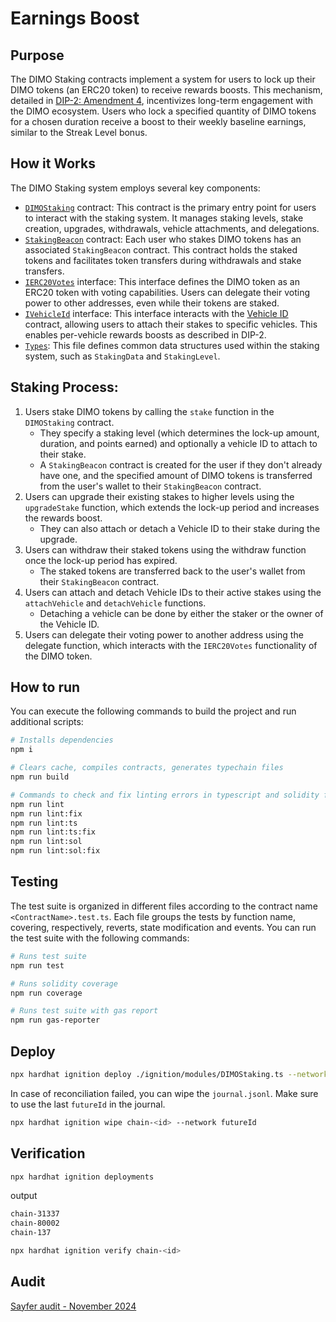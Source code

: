 # Earnings Boost

## Purpose
The DIMO Staking contracts implement a system for users to lock up their DIMO tokens (an ERC20 token) to receive rewards boosts. This mechanism, detailed in [DIP-2: Amendment 4](https://docs.dimo.org/governance/amendments/dip2a4), incentivizes long-term engagement with the DIMO ecosystem. Users who lock a specified quantity of DIMO tokens for a chosen duration receive a boost to their weekly baseline earnings, similar to the Streak Level bonus.

## How it Works
The DIMO Staking system employs several key components:
   * [`DIMOStaking`](https://github.com/DIMO-Network/earnings-boost/blob/main/contracts/Staking.sol) contract: This contract is the primary entry point for users to interact with the staking system. It manages staking levels, stake creation, upgrades, withdrawals, vehicle attachments, and delegations.
   * [`StakingBeacon`](https://github.com/DIMO-Network/earnings-boost/blob/main/contracts/StakingBeacon.sol) contract: Each user who stakes DIMO tokens has an associated `StakingBeacon` contract. This contract holds the staked tokens and facilitates token transfers during withdrawals and stake transfers.
   * [`IERC20Votes`](https://github.com/DIMO-Network/earnings-boost/blob/main/contracts/interfaces/IERC20Votes.sol) interface: This interface defines the DIMO token as an ERC20 token with voting capabilities. Users can delegate their voting power to other addresses, even while their tokens are staked.
   * [`IVehicleId`](https://github.com/DIMO-Network/earnings-boost/blob/main/contracts/interfaces/IVehicleId.sol) interface: This interface interacts with the [Vehicle ID](https://github.com/DIMO-Network/dimo-identity/blob/main/contracts/NFTs/VehicleId.sol) contract, allowing users to attach their stakes to specific vehicles. This enables per-vehicle rewards boosts as described in DIP-2.
   * [`Types`](https://github.com/DIMO-Network/earnings-boost/blob/main/contracts/Types.sol): This file defines common data structures used within the staking system, such as `StakingData` and `StakingLevel`.

## Staking Process:
1. Users stake DIMO tokens by calling the `stake` function in the `DIMOStaking` contract.
    * They specify a staking level (which determines the lock-up amount, duration, and points earned) and optionally a vehicle ID to attach to their stake.
    * A `StakingBeacon` contract is created for the user if they don't already have one, and the specified amount of DIMO tokens is transferred from the user's wallet to their `StakingBeacon` contract.
2. Users can upgrade their existing stakes to higher levels using the `upgradeStake` function, which extends the lock-up period and increases the rewards boost.
    * They can also attach or detach a Vehicle ID to their stake during the upgrade.
3. Users can withdraw their staked tokens using the withdraw function once the lock-up period has expired.
    * The staked tokens are transferred back to the user's wallet from their `StakingBeacon` contract.
4. Users can attach and detach Vehicle IDs to their active stakes using the `attachVehicle` and `detachVehicle` functions.
    * Detaching a vehicle can be done by either the staker or the owner of the Vehicle ID.
5. Users can delegate their voting power to another address using the delegate function, which interacts with the `IERC20Votes` functionality of the DIMO token.


## How to run

You can execute the following commands to build the project and run additional scripts:

```sh
# Installs dependencies
npm i

# Clears cache, compiles contracts, generates typechain files
npm run build

# Commands to check and fix linting errors in typescript and solidity files
npm run lint
npm run lint:fix
npm run lint:ts
npm run lint:ts:fix
npm run lint:sol
npm run lint:sol:fix
```

## Testing

The test suite is organized in different files according to the contract name `<ContractName>.test.ts`. Each file groups the tests by function name, covering, respectively, reverts, state modification and events. You can run the test suite with the following commands:

```sh
# Runs test suite
npm run test

# Runs solidity coverage
npm run coverage

# Runs test suite with gas report
npm run gas-reporter
```

## Deploy

```sh
npx hardhat ignition deploy ./ignition/modules/DIMOStaking.ts --network <network>
```

In case of reconciliation failed, you can wipe the `journal.jsonl`. Make sure to use the last `futureId` in the journal.

```sh
npx hardhat ignition wipe chain-<id> --network futureId
```

## Verification

```sh
npx hardhat ignition deployments
```

output
```sh
chain-31337
chain-80002
chain-137
```

```sh
npx hardhat ignition verify chain-<id>
```

## Audit

[Sayfer audit - November 2024](https://sayfer.io/audits/smart-contract-audit-report-for-dimo-3/)
